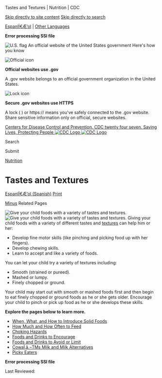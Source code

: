 





















Tastes and Textures \| Nutrition \| CDC
 










 






 











 




[Skip directly to site content](#content)
[Skip directly to search](#headerSearch)


[EspanIÌ€Æ’ol](/spanish/) \| 
[Other Languages](https://wwwn.cdc.gov/pubs/other-languages/)

**Error processing SSI file**  



![U.S. flag](/TemplatePackage/4.0/assets/imgs/uswds/us_flag_small.png)
An official website of the United States government Here's how you know 



![Official icon](/TemplatePackage/4.0/assets/imgs/uswds/icon-dot-gov.svg)



**Official websites use .gov**


A .gov website belongs to an official government organization in the United States.







![Lock icon](/TemplatePackage/4.0/assets/imgs/uswds/icon-https.svg)



**Secure .gov websites use HTTPS**


A lock (  ) or https:// means you've safely connected to the .gov website. Share sensitive information only on official, secure websites.








 



[Centers for Disease Control and Prevention. CDC twenty four seven. Saving Lives, Protecting People
![CDC Logo](/TemplatePackage/4.0/assets/imgs/logo/logo-notext.svg)
![CDC Logo](/TemplatePackage/4.0/assets/imgs/logo/logo-notext.svg)](https://www.cdc.gov/)





Search









Submit


















 [Nutrition](/nutrition/php/about/index.html)










 











Tastes and Textures
===================

 
[EspanIÌ€Æ’ol (Spanish)](/nutrition/infantandtoddlernutrition/foods-and-drinks/sabores-y-texturas.html) [Print](#print)



[Minus](#collapse_28716627fbc5cb682)
Related Pages




![Give your child foods with a variety of tastes and textures.](/nutrition/infantandtoddlernutrition/images/tastes-textures.jpg?_=63702 "tastes-textures")
![Give your child foods with a variety of tastes and textures.](/nutrition/infantandtoddlernutrition/images/tastes-textures.jpg?_=63702 "tastes-textures")
Giving your child foods with a variety of different tastes and [textures](/nutrition/infantandtoddlernutrition/definitions.html#textures) can help him or her:


* Develop fine motor skills (like pinching and picking food up with her fingers).
* Develop chewing skills.
* Learn to accept and like a variety of foods.


You can let your child try a variety of textures including:


* Smooth (strained or pureed).
* Mashed or lumpy.
* Finely chopped or ground.


Your child may start out with smooth or mashed foods first and then begin to eat finely chopped or ground foods as he or she gets older. Encourage your child to pinch or pick up food as he or she develops these skills.


**Explore the pages below to learn more.**


* [When, What, and How to Introduce Solid Foods](/nutrition/infantandtoddlernutrition/foods-and-drinks/when-to-introduce-solid-foods.html)
* [How Much and How Often to Feed](/nutrition/infantandtoddlernutrition/foods-and-drinks/how-much-and-how-often.html)
* [Choking Hazards](/nutrition/infantandtoddlernutrition/foods-and-drinks/choking-hazards.html)
* [Foods and Drinks to Encourage](/nutrition/infantandtoddlernutrition/foods-and-drinks/foods-and-drinks-to-encourage.html)
* [Foods and Drinks to Avoid or Limit](/nutrition/infantandtoddlernutrition/foods-and-drinks/foods-and-drinks-to-limit.html)
* [CowaÌ‚â‚¬TMs Milk and Milk Alternatives](/nutrition/infantandtoddlernutrition/foods-and-drinks/cows-milk-and-milk-alternatives.html)
* [Picky Eaters](/nutrition/infantandtoddlernutrition/foods-and-drinks/picky-eaters.html)








**Error processing SSI file**  






 Last Reviewed: